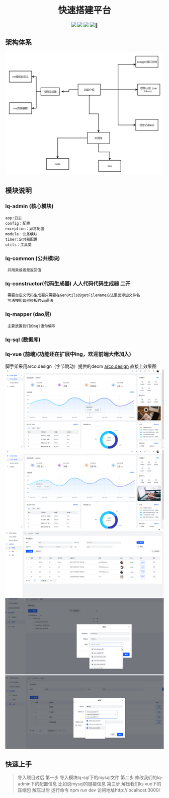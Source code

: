  <h1 align="center">快速搭建平台</h1>
<p align="center">
<img src="https://img.shields.io/badge/jdk-1.8-blue.svg" /> 
<img src="https://img.shields.io/badge/springboot-2.2.2-red.svg" />
<img src="https://img.shields.io/badge/mysql-8.0-green.svg" />
<a src="https://blog.csdn.net/qq_37437493?spm=1003.2020.3001.5343"><img src="https://img.shields.io/badge/小庆-(〝▼皿▼)-green.svg" />💟</a>
</p>
  
 ## 架构体系
 ![输入图片说明](img/%E7%BD%91%E7%BB%9C%E6%8B%93%E6%89%91%E5%9B%BE%E6%A0%B7%E4%BE%8B.png)

 ## 模块说明
 ### lq-admin (核心模块)
    aop:日志
    config：配置
    exception：异常配置
    module：业务模块
    timer:定时器配置
    utils：工具类
 ### lq-common (公共模块)
     共用类或者是返回值


 ### lq-constructor(代码生成器) 人人代码代码生成器 二开
     需要自定义代码生成器只需要在GenUtils的getFileName方法里面添加文件名
     写法按照其他模板的vm语法

 ### lq-mapper (dao层)
     主要放置我们的sql语句编写
 ### lq-sql (数据库)

### lq-vue (前端)(功能还在扩展中ing，欢迎前端大佬加入)
 脚手架采用arco.design（字节跳动）提供的deom [arco.design](https://arco.design/vue/docs/start)
 直接上效果图
![login](img/image.png)
![后台首页](img/sy.png)
![输入图片说明](img/sysUser.png)
![输入图片说明](img/router.png)
![输入图片说明](img/role.png)

## 快速上手
> 导入项目过后
> 第一步
导入模块lq-sql下的mysql文件
>第二步
修改我们的lq-admin下的配置信息 比如说mysql的链接信息
>第三步
解压我们lq-vue下的压缩包 解压过后
运行命令 npm run dev
>访问地址http://localhost:3000/
 





